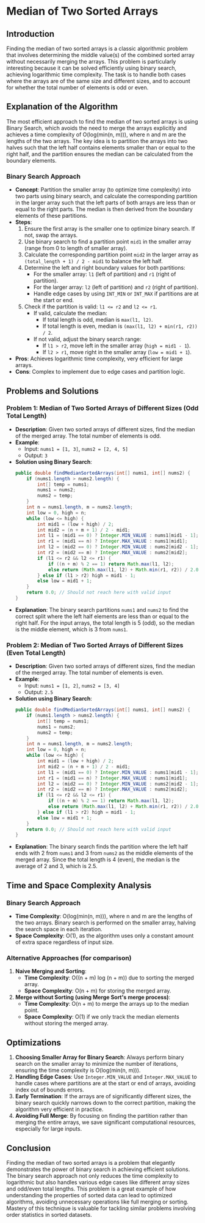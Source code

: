 # Median of Two Sorted Arrays

## Introduction

Finding the median of two sorted arrays is a classic algorithmic problem that involves determining the middle value(s) of the combined sorted array without necessarily merging the arrays. This problem is particularly interesting because it can be solved efficiently using binary search, achieving logarithmic time complexity. The task is to handle both cases where the arrays are of the same size and different sizes, and to account for whether the total number of elements is odd or even.

## Explanation of the Algorithm

The most efficient approach to find the median of two sorted arrays is using Binary Search, which avoids the need to merge the arrays explicitly and achieves a time complexity of O(log(min(n, m))), where n and m are the lengths of the two arrays. The key idea is to partition the arrays into two halves such that the left half contains elements smaller than or equal to the right half, and the partition ensures the median can be calculated from the boundary elements.

### Binary Search Approach
- **Concept**: Partition the smaller array (to optimize time complexity) into two parts using binary search, and calculate the corresponding partition in the larger array such that the left parts of both arrays are less than or equal to the right parts. The median is then derived from the boundary elements of these partitions.
- **Steps**:
  1. Ensure the first array is the smaller one to optimize binary search. If not, swap the arrays.
  2. Use binary search to find a partition point `mid1` in the smaller array (range from 0 to length of smaller array).
  3. Calculate the corresponding partition point `mid2` in the larger array as `(total_length + 1) / 2 - mid1` to balance the left half.
  4. Determine the left and right boundary values for both partitions:
     - For the smaller array: `l1` (left of partition) and `r1` (right of partition).
     - For the larger array: `l2` (left of partition) and `r2` (right of partition).
     - Handle edge cases by using `INT_MIN` or `INT_MAX` if partitions are at the start or end.
  5. Check if the partition is valid: `l1 <= r2` and `l2 <= r1`.
     - If valid, calculate the median:
       - If total length is odd, median is `max(l1, l2)`.
       - If total length is even, median is `(max(l1, l2) + min(r1, r2)) / 2`.
     - If not valid, adjust the binary search range:
       - If `l1 > r2`, move left in the smaller array (`high = mid1 - 1`).
       - If `l2 > r1`, move right in the smaller array (`low = mid1 + 1`).
- **Pros**: Achieves logarithmic time complexity, very efficient for large arrays.
- **Cons**: Complex to implement due to edge cases and partition logic.

## Problems and Solutions

### Problem 1: Median of Two Sorted Arrays of Different Sizes (Odd Total Length)
- **Description**: Given two sorted arrays of different sizes, find the median of the merged array. The total number of elements is odd.
- **Example**:
  - Input: `nums1 = [1, 3]`, `nums2 = [2, 4, 5]`
  - Output: `3`
- **Solution using Binary Search**:
  ```java
  public double findMedianSortedArrays(int[] nums1, int[] nums2) {
      if (nums1.length > nums2.length) {
          int[] temp = nums1;
          nums1 = nums2;
          nums2 = temp;
      }
      int n = nums1.length, m = nums2.length;
      int low = 0, high = n;
      while (low <= high) {
          int mid1 = (low + high) / 2;
          int mid2 = (n + m + 1) / 2 - mid1;
          int l1 = (mid1 == 0) ? Integer.MIN_VALUE : nums1[mid1 - 1];
          int r1 = (mid1 == n) ? Integer.MAX_VALUE : nums1[mid1];
          int l2 = (mid2 == 0) ? Integer.MIN_VALUE : nums2[mid2 - 1];
          int r2 = (mid2 == m) ? Integer.MAX_VALUE : nums2[mid2];
          if (l1 <= r2 && l2 <= r1) {
              if ((n + m) % 2 == 1) return Math.max(l1, l2);
              else return (Math.max(l1, l2) + Math.min(r1, r2)) / 2.0;
          } else if (l1 > r2) high = mid1 - 1;
          else low = mid1 + 1;
      }
      return 0.0; // Should not reach here with valid input
  }
  ```
- **Explanation**: The binary search partitions `nums1` and `nums2` to find the correct split where the left half elements are less than or equal to the right half. For the input arrays, the total length is 5 (odd), so the median is the middle element, which is 3 from `nums1`.

### Problem 2: Median of Two Sorted Arrays of Different Sizes (Even Total Length)
- **Description**: Given two sorted arrays of different sizes, find the median of the merged array. The total number of elements is even.
- **Example**:
  - Input: `nums1 = [1, 2]`, `nums2 = [3, 4]`
  - Output: `2.5`
- **Solution using Binary Search**:
  ```java
  public double findMedianSortedArrays(int[] nums1, int[] nums2) {
      if (nums1.length > nums2.length) {
          int[] temp = nums1;
          nums1 = nums2;
          nums2 = temp;
      }
      int n = nums1.length, m = nums2.length;
      int low = 0, high = n;
      while (low <= high) {
          int mid1 = (low + high) / 2;
          int mid2 = (n + m + 1) / 2 - mid1;
          int l1 = (mid1 == 0) ? Integer.MIN_VALUE : nums1[mid1 - 1];
          int r1 = (mid1 == n) ? Integer.MAX_VALUE : nums1[mid1];
          int l2 = (mid2 == 0) ? Integer.MIN_VALUE : nums2[mid2 - 1];
          int r2 = (mid2 == m) ? Integer.MAX_VALUE : nums2[mid2];
          if (l1 <= r2 && l2 <= r1) {
              if ((n + m) % 2 == 1) return Math.max(l1, l2);
              else return (Math.max(l1, l2) + Math.min(r1, r2)) / 2.0;
          } else if (l1 > r2) high = mid1 - 1;
          else low = mid1 + 1;
      }
      return 0.0; // Should not reach here with valid input
  }
  ```
- **Explanation**: The binary search finds the partition where the left half ends with 2 from `nums1` and 3 from `nums2` as the middle elements of the merged array. Since the total length is 4 (even), the median is the average of 2 and 3, which is 2.5.

## Time and Space Complexity Analysis

### Binary Search Approach
- **Time Complexity**: O(log(min(n, m))), where n and m are the lengths of the two arrays. Binary search is performed on the smaller array, halving the search space in each iteration.
- **Space Complexity**: O(1), as the algorithm uses only a constant amount of extra space regardless of input size.

### Alternative Approaches (for comparison)
1. **Naive Merging and Sorting**:
   - **Time Complexity**: O((n + m) log (n + m)) due to sorting the merged array.
   - **Space Complexity**: O(n + m) for storing the merged array.
2. **Merge without Sorting (using Merge Sort's merge process)**:
   - **Time Complexity**: O(n + m) to merge the arrays up to the median point.
   - **Space Complexity**: O(1) if we only track the median elements without storing the merged array.

## Optimizations

1. **Choosing Smaller Array for Binary Search**: Always perform binary search on the smaller array to minimize the number of iterations, ensuring the time complexity is O(log(min(n, m))).
2. **Handling Edge Cases**: Use `Integer.MIN_VALUE` and `Integer.MAX_VALUE` to handle cases where partitions are at the start or end of arrays, avoiding index out of bounds errors.
3. **Early Termination**: If the arrays are of significantly different sizes, the binary search quickly narrows down to the correct partition, making the algorithm very efficient in practice.
4. **Avoiding Full Merge**: By focusing on finding the partition rather than merging the entire arrays, we save significant computational resources, especially for large inputs.

## Conclusion

Finding the median of two sorted arrays is a problem that elegantly demonstrates the power of binary search in achieving efficient solutions. The binary search approach not only reduces the time complexity to logarithmic but also handles various edge cases like different array sizes and odd/even total lengths. This problem is a great example of how understanding the properties of sorted data can lead to optimized algorithms, avoiding unnecessary operations like full merging or sorting. Mastery of this technique is valuable for tackling similar problems involving order statistics in sorted datasets.
